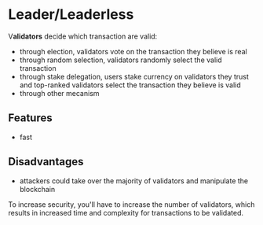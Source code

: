 # Leader/Leaderless

V**alidators** decide which transaction are valid:

* through election, validators vote on the transaction they believe is real
* through random selection, validators randomly select the valid transaction
* through stake delegation, users stake currency on validators they trust and top-ranked validators select the transaction they believe is valid
* through other mecanism

## Features

* fast

## Disadvantages

* attackers could take over the majority of validators and manipulate the blockchain 

To increase security, you'll have to increase the number of validators, which results in increased time and complexity for transactions to be validated.



